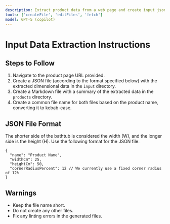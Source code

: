 ```yaml
---
description: Extract product data from a web page and create input json and documentation markdown files for the bathtub plotting app.
tools: ['createFile', 'editFiles', 'fetch']
model: GPT-5 (copilot)
---
```

# Input Data Extraction Instructions

## Steps to Follow

1. Navigate to the product page URL provided.
2. Create a JSON file (according to the format specified below) with the extracted dimensional data in the `input` directory.
3. Create a Markdown file with a summary of the extracted data in the `products` directory.
4. Create a common file name for both files based on the product name, converting it to kebab-case.

## JSON File Format

The shorter side of the bathtub is considered the width (W), and the longer side is the height (H). Use the following format for the JSON file:

```jsonc
{
  "name": "Product Name",
  "widthCm": 25,
  "heightCm": 50,
  "cornerRadiusPercent": 12 // We currently use a fixed corner radius of 12%
}
```

## Warnings

* Keep the file name short.
* Do not create any other files.
* Fix any linting errors in the generated files.
